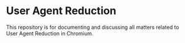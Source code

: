 # User Agent Reduction
This repository is for documenting and discussing all matters related to User Agent Reduction in Chromium.
